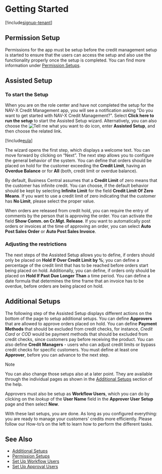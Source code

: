 # Getting Started

[!include[signup-tenant](includes/signup-tenant.md)]

## Permission Setup

Permissions for the app must be setup before the credit management setup is started to ensure that the users can access the setup and also use the functionality properly once the setup is completed. You can find more information under [Permission Setups](permission-setups.md).

## Assisted Setup

### To start the Setup

When you are on the role center and have not completed the setup for the NAV-X Credit Management app, you will see a notification asking "Do you want to get started with NAV-X Credit Management?". Select **Click here to run the setup** to start the Assisted Setup wizard. Alternatively, you can also choose the ![Tell me what you want to do](/images/magnifying-glass.gif) icon, enter **Assisted Setup**, and then choose the related link.

[!include[eula](../includes/eula.md)]

The wizard opens the first step, which displays a welcome text. You can move forward by clicking on “Next”. The next step allows you to configure the general behavior of the system. You can define that orders should be placed on hold for the customer exceeding the **Credit Limit**, having an **Overdue Balance** or for **All** (both, credit limit or overdue balance).

By default, Business Central assumes that a **Credit Limit** of zero means that the customer has infinite credit. You can choose, if the default behavior should be kept by selecting **Infinite Limit** for the field **Credit Limit Of Zero Means**. If you want to use a credit limit of zero indicating that the customer has **No Limit**, please select the proper value.

When orders are released from credit hold, you can require the entry of comments by the person that is approving the order. You can activate the field **Show Comm. on Cr.Mgt. Release**. If you want to automatically post orders or invoices at the time of approving an order, you can select **Auto Post Sales Order** or **Auto Post Sales Invoice**.

### Adjusting the restrictions

The next steps of the Assisted Setup allows you to define, if orders should only be placed on **Hold If Over Credit Limit by %**; you can define a percentage of the credit limit that has to be reached before orders start being placed on hold. Additionally, you can define, if orders only should be placed on **Hold If Past Due Longer Than** a time period. You can define a date formula that determines the time frame that an invoice has to be overdue, before orders are being placed on hold.

## Additional Setups

The following step of the Assisted Setup displays different actions on the bottom of the page to setup additional setups. You can define **Approvers** that are allowed to approve orders placed on hold. You can define **Payment Methods** that should be excluded from credit checks, for instance, *Credit Card* or *COD* would be payment methods that should be excluded from credit checks, since customers pay before receiving the product. You can also define **Credit Managers** - users who can adjust credit limits or bypass credit checks for specific customers. You must define at least one **Approver**, before you can advance to the next step.

> [!NOTE]
> You can also change those setups also at a later point. They are available through the individual pages as shown in the [Additional Setups](additional-setups.md) section of the help.
>
> Approvers must also be setup as **Workflow Users**, which you can do by clicking on the *lookup* of the **User Name** field in the **Approver User Setup** page and then select **New**.

With these last setups, you are done. As long as you configured everything: you are ready to manage your customers' credits more efficiently. Please follow our How-to’s on the left to learn how to perform the different tasks.

## See Also

- [Additional Setups](additional-setups.md)
- [Permission Setups](permission-setups.md)
- [Set Up Workflow Users](https://docs.microsoft.com/en-US/dynamics365/business-central/across-how-to-set-up-workflow-users)
- [Set Up Approval Users](https://docs.microsoft.com/en-US/dynamics365/business-central/across-how-to-set-up-approval-users)
